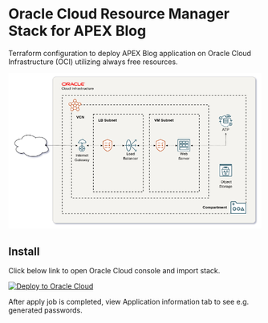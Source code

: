 # Oracle Cloud Resource Manager Stack for APEX Blog

Terraform configuration to deploy APEX Blog application on Oracle Cloud Infrastructure (OCI) utilizing always free resources.

![Oracle Cloud resources topology](images/stack.png)

## Install

Click below link to open Oracle Cloud console and import stack.

[![Deploy to Oracle Cloud][orm_button]][stack_import_url]

After apply job is completed, view Application information tab to see e.g. generated passwords.

[orm_button]: https://oci-resourcemanager-plugin.plugins.oci.oraclecloud.com/latest/deploy-to-oracle-cloud.svg
[stack_import_url]: https://cloud.oracle.com/resourcemanager/stacks/create?zipUrl=https://github.com/jariolaine/apex-blog/releases/latest/download/apex-blog-stack-latest.zip